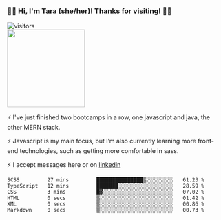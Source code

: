 ### 👋🏾 Hi, I'm Tara (she/her)! Thanks for visiting! 👋🏾
![visitors](https://visitor-badge.glitch.me/badge?page_id=qualmless)
<BR>
<img height="180em" src="https://github-readme-stats.vercel.app/api?username=qualmless&show_icons=true&hide_border=true&&count_private=true&include_all_commits=true" />

⚡️ I've just finished two bootcamps in a row, one javascript and java, the other MERN stack. 

⚡️ Javascript is my main focus, but I’m also currently learning more front-end technologies, such as getting more comfortable in sass. 

⚡️ I accept messages here or on <a href="https://www.linkedin.com/in/tarajdunmore/">linkedin</a>

<!--START_SECTION:waka-->

```text
SCSS         27 mins         ███████████████▒░░░░░░░░░   61.23 %
TypeScript   12 mins         ███████░░░░░░░░░░░░░░░░░░   28.59 %
CSS          3 mins          █▓░░░░░░░░░░░░░░░░░░░░░░░   07.02 %
HTML         0 secs          ▒░░░░░░░░░░░░░░░░░░░░░░░░   01.42 %
XML          0 secs          ▒░░░░░░░░░░░░░░░░░░░░░░░░   00.86 %
Markdown     0 secs          ▒░░░░░░░░░░░░░░░░░░░░░░░░   00.73 %
```

<!--END_SECTION:waka-->

<!--
**qualmless/qualmless** is a ✨ _special_ ✨ repository because its `README.md` (this file) appears on your GitHub profile.

Here are some ideas to get you started:
- 🔭 I’m currently working on ...
- 👯 I’m looking to collaborate on ...
- 🤔 I’m looking for help with ...
- 💬 Ask me about ...
- 📫 How to reach me: ...
- ⚡ Fun fact: ...
-->
